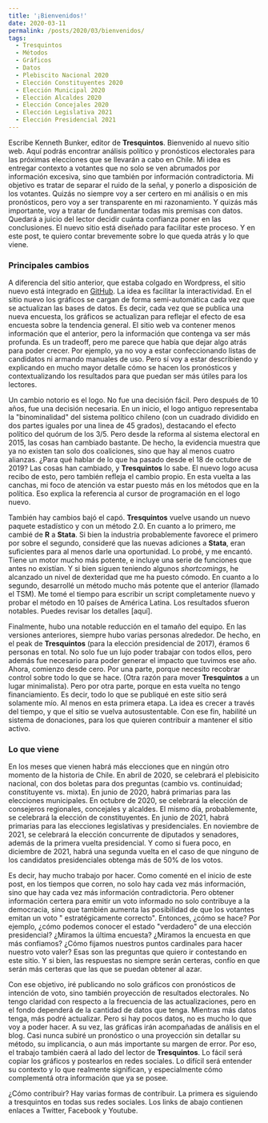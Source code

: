 ```yaml
---
title: '¡Bienvenidos!'
date: 2020-03-11
permalink: /posts/2020/03/bienvenidos/
tags:
  - Tresquintos
  - Métodos
  - Gráficos
  - Datos
  - Plebiscito Nacional 2020
  - Elección Constituyentes 2020
  - Elección Municipal 2020
  - Elección Alcaldes 2020
  - Elección Concejales 2020
  - Elección Legislativa 2021
  - Elección Presidencial 2021
---
```



Escribe Kenneth Bunker, editor de **Tresquintos**. Bienvenido al nuevo sitio web. Aquí podrás encontrar análisis político y pronósticos electorales para las próximas elecciones que se llevarán a cabo en Chile. Mi idea es entregar contexto a votantes que no solo se ven abrumados por información excesiva, sino que también por información contradictoria. Mi objetivo es tratar de separar el ruido de la señal, y ponerlo a disposición de los votantes. Quizás no siempre voy a ser certero en mi análisis o en mis pronósticos, pero voy a ser transparente en mi razonamiento. Y quizás más importante, voy a tratar de fundamentar todas mis premisas con datos. Quedará a juicio del lector decidir cuánta confianza poner en las conclusiones. El nuevo sitio está diseñado para facilitar este proceso. Y en este post, te quiero contar brevemente sobre lo que queda atrás y lo que viene.


### Principales cambios

A diferencia del sitio anterior, que estaba colgado en Wordpress, el sitio nuevo está integrado en [GitHub](https://github.com/). La idea es facilitar la interactividad. En el sitio nuevo los gráficos se cargan de forma semi-automática cada vez que se actualizan las bases de datos. Es decir, cada vez que se publica una nueva encuesta, los gráficos se actualizan para reflejar el efecto de esa encuesta sobre la tendencia general. El sitio web va contener menos información que el anterior, pero la información que contenga va ser más profunda. Es un tradeoff, pero me parece que había que dejar algo atrás para poder crecer. Por ejemplo, ya no voy a estar confeccionando listas de candidatos ni armando manuales de uso. Pero sí voy a estar describiendo y explicando en mucho mayor detalle cómo se hacen los pronósticos y contextualizando los resultados para que puedan ser más útiles para los lectores.

Un cambio notorio es el logo. No fue una decisión fácil. Pero después de 10 años, fue una decisión necesaria. En un inicio, el logo antiguo representaba la "binominalidad" del sistema político chileno (con un cuadrado dividido en dos partes iguales por una linea de 45 grados), destacando el efecto político del quórum de los 3/5. Pero desde la reforma al sistema electoral en 2015, las cosas han cambiado bastante. De hecho, la evidencia muestra que ya no existen tan solo dos coaliciones, sino que hay al menos cuatro alianzas. ¿Para qué hablar de lo que ha pasado desde el 18 de octubre de 2019? Las cosas han cambiado, y **Tresquintos** lo sabe. El nuevo logo acusa recibo de esto, pero también refleja el cambio propio. En esta vuelta a las canchas, mi foco de atención va estar puesto más en los métodos que en la política. Eso explica la referencia al cursor de programación en el logo nuevo.

También hay cambios bajó el capó. **Tresquintos** vuelve usando un nuevo paquete estadístico y con un método 2.0. En cuanto a lo primero, me cambié de **R** a **Stata**. Si bien la industria probablemente favorece el primero por sobre el segundo, consideré que las nuevas adiciones a **Stata**, eran suficientes para al menos darle una oportunidad. Lo probé, y me encantó. Tiene un motor mucho más potente, e incluye una serie de funciones que antes no existían. Y si bien siguen teniendo algunos *shortcomings*, he alcanzado un nivel de dexteridad que me ha puesto cómodo. En cuanto a lo segundo, desarrollé un método mucho más potente que el anterior (llamado el TSM). Me tomé el tiempo para escribir un script completamente nuevo y probar el método en 10 países de América Latina. Los resultados sfueron notables. Puedes revisar los detalles [aquí].

Finalmente, hubo una notable reducción en el tamaño del equipo. En las versiones anteriores, siempre hubo varias personas alrededor. De hecho, en el peak de **Tresquintos** (para la elección presidencial de 2017), éramos 6 personas en total. No solo fue un lujo poder trabajar con todos ellos, pero además fue necesario para poder generar el impacto que tuvimos ese año. Ahora, comienzo desde cero. Por una parte, porque necesito recobrar control sobre todo lo que se hace. (Otra razón para mover **Tresquintos** a un lugar minimalista). Pero por otra parte, porque en esta vuelta no tengo financiamiento. Es decir, todo lo que se publiqué en este sitio será solamente mío. Al menos en esta primera etapa. La idea es crecer a través del tiempo, y que el sitio se vuelva autosustentable. Con ese fin, habilité un sistema de donaciones, para los que quieren contribuir a mantener el sitio activo.


### Lo que viene

En los meses que vienen habrá más elecciones que en ningún otro momento de la historia de Chile. En abril de 2020, se celebrará el plebisicito nacional, con dos boletas para dos preguntas (cambio vs. continuidad; constituyente vs. mixta). En junio de 2020, habrá primarias para las elecciones  municipales. En octubre de 2020, se celebrará la elección de consejeros regionales, concejales y alcaldes. El mismo día, probablemente, se celebrará la elección de constituyentes. En junio de 2021, habrá primarias para las elecciones legislativas y presidenciales. En noviembre de 2021, se celebrará la elección concurrente de diputados y senadores, además de la primera vuelta presidencial. Y como si fuera poco, en diciembre de 2021, habrá una segunda vuelta en el caso de que ninguno de los candidatos presidenciales obtenga más de 50% de los votos.

Es decir, hay mucho trabajo por hacer. Como comenté en el inicio de este post, en los tiempos que corren, no solo hay cada vez más información, sino que hay cada vez más información contradictoria. Pero obtener información certera para emitir un voto informado no solo contribuye a la democracia, sino que también aumenta las posibilidad de que los votantes emitan un voto " estratégicamente correcto". Entonces, ¿cómo se hace? Por ejemplo, ¿cómo podemos conocer el estado "verdadero" de una elección presidencial? ¿Miramos la última encuesta? ¿Miramos la encuesta en que más confiamos? ¿Cómo fijamos nuestros puntos cardinales para hacer nuestro voto valer? Esas son las preguntas que quiero ir contestando en este sitio. Y si bien, las respuestas no siempre serán certeras, confío en que serán más certeras que las que se puedan obtener al azar.

Con ese objetivo, iré publicando no solo gráficos con pronósticos de intención de voto, sino también proyección de resultados electorales. No tengo claridad con respecto a la frecuencia de las actualizaciones, pero en el fondo dependerá de la cantidad de datos que tenga. Mientras más datos tenga, más podré actualizar. Pero si hay pocos datos, no es mucho lo que voy a poder hacer. A su vez, las gráficas irán acompañadas de análisis en el blog. Casi nunca subiré un pronóstico o una proyección sin detallar su método, su implicancia, o aun más importante su margen de error. Por eso, el trabajo también caerá al lado del lector de **Tresquintos**. Lo fácil será copiar los gráficos y postearlos en redes sociales. Lo difícil será entender su contexto y lo que realmente significan, y especialmente cómo complementá otra información que ya se posee.

¿Cómo contribuir? Hay varias formas de contribuir. La primera es siguiendo a tresquintos en todas sus redes sociales. Los links de abajo contienen enlaces a Twitter, Facebook y Youtube. 
